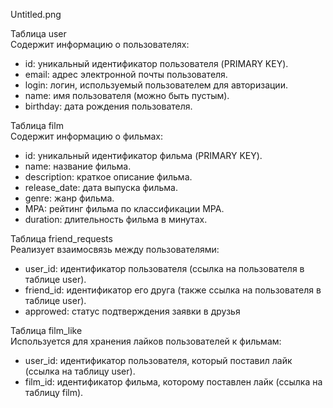 Untitled.png

Таблица user  
Содержит информацию о пользователях:
- id: уникальный идентификатор пользователя (PRIMARY KEY).
- email: адрес электронной почты пользователя.
- login: логин, используемый пользователем для авторизации.
- name: имя пользователя (можно быть пустым).
- birthday: дата рождения пользователя.

Таблица film  
Содержит информацию о фильмах:
- id: уникальный идентификатор фильма (PRIMARY KEY).
- name: название фильма.
- description: краткое описание фильма.
- release_date: дата выпуска фильма.
- genre: жанр фильма.
- MPA: рейтинг фильма по классификации MPA.
- duration: длительность фильма в минутах.

Таблица friend_requests  
Реализует взаимосвязь между пользователями:
- user_id: идентификатор пользователя (ссылка на пользователя в таблице user).
- friend_id: идентификатор его друга (также ссылка на пользователя в таблице user).
- approwed: статус подтверждения заявки в друзья

Таблица film_like  
Используется для хранения лайков пользователей к фильмам:
- user_id: идентификатор пользователя, который поставил лайк (ссылка на таблицу user).
- film_id: идентификатор фильма, которому поставлен лайк (ссылка на таблицу film). 
